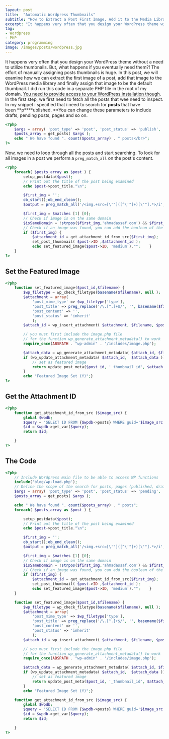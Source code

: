 ```yaml
---
layout: post
title:  "Automatic Wordpress Thumbnails"
subtitle: "How to Extract a Post First Image, Add it to the Media Library and Assign it as a Post Thumbnail in WordPress ?"
excerpt: "It happens very often that you design your WordPress theme without a need to utilise thumbnails. But, what happens if you eventually need them?! The effort of manually assigning posts thumbnails is huge. In this post, we will examine how we can extract the first image of a post, add that image to the WordPress media library and finally assign that image to be the default thumbnail"
tag:
- Wordpress
- PHP
category: programming
image: /images/posts/wordpress.jpg
---
```


It happens very often that you design your WordPress theme without a need to utilize thumbnails. But, what happens if you eventually need them?! The effort of manually assigning posts thumbnails is huge. In this post, we will examine how we can extract the first image of a post, add that image to the WordPress media library and finally assign that image to be the default thumbnail. I did run this code in a separate PHP file in the root of my domain. [You need to provide access to your WordPress installation though](http://wordpress.stackexchange.com/questions/47049/what-is-the-correct-way-to-use-wordpress-functions-outside-wordpress-files). In the first step, we first need to fetch all the posts that wee need to inspect. In my snippet i specified that i need to search for **posts** that have been **p****ublished. **You can change these parameters to include drafts, pending posts, pages and so on.

```php
<?php
    $args = array( 'post_type' => 'post', 'post_status' => 'publish', 'posts_per_page' => -1);
    $posts_array = get_posts( $args );
    echo " We have found ". count($posts_array) . " posts</br>";
?>
```

Now, we need to loop through all the posts and start searching. To look for all images in a post we perform a `preg_match_all` on the post's content.

```php
<?php
    foreach( $posts_array as $post ) {
        setup_postdata($post);
        // Print out the title of the post being examined
        echo $post->post_title."\n";

        $first_img = '';
        ob_start();ob_end_clean();
        $output = preg_match_all('/<img.+src=[\'"]([^\'"]+)[\'"].*>/i', $post->post_content, $matches);

        $first_img = $matches [1] [0];
        // Check if image is on the same domain
        $isSameDomain = !strpos($first_img,'ahmadassaf.com') && $first_img);
        // Check if an image was found, you can add the boolean of the first domain && $isSameDomain
        if ($first_img) {
            $attachment_id = get_attachment_id_from_src($first_img);
            set_post_thumbnail( $post->ID ,$attachment_id );
            echo set_featured_image($post->ID, 'medium')."";    }
    }
?>
```

## Set the Featured Image

```php
<?php
    function set_featured_image($post_id,$filename) {
        $wp_filetype = wp_check_filetype(basename($filename), null );
        $attachment = array(
            'post_mime_type' => $wp_filetype['type'],
            'post_title' => preg_replace('/\.[^.]+$/', '', basename($filename)),
            'post_content' => '',
            'post_status' => 'inherit'
            );
        $attach_id = wp_insert_attachment( $attachment, $filename, $post_id );

        // you must first include the image.php file
        // for the function wp_generate_attachment_metadata() to work
        require_once(ABSPATH . "wp-admin" . '/includes/image.php');

        $attach_data = wp_generate_attachment_metadata( $attach_id, $filename );
        if (wp_update_attachment_metadata( $attach_id,  $attach_data )) {
            // set as featured image
            return update_post_meta($post_id, '_thumbnail_id', $attach_id);
        }
        echo "Featured Image Set (Y)";}
?>
```

## Get the Attachment ID

```php
<?php
    function get_attachment_id_from_src ($image_src) {
        global $wpdb;
        $query = "SELECT ID FROM {$wpdb->posts} WHERE guid='$image_src'";
        $id = $wpdb->get_var($query);
        return $id;

    }
?>
```

## The Code

```php
<?php
    // Include Wordpress main file to be able to access WP functions
    include('blog/wp-load.php');
    // Define the scope of the search for posts, pages (published, drafts ... )
    $args = array( 'post_type' => 'post', 'post_status' => 'pending', 'posts_per_page' => -1);
    $posts_array = get_posts( $args );

    echo " We have found ". count($posts_array) . " posts";
    foreach( $posts_array as $post ) {

        setup_postdata($post);
        // Print out the title of the post being examined
        echo $post->post_title."\n";

        $first_img = '';
        ob_start();ob_end_clean();
        $output = preg_match_all('/<img.+src=[\'"]([^\'"]+)[\'"].*>/i', $post->post_content, $matches);

        $first_img = $matches [1] [0];
        // Check if image is on the same domain
        $isSameDomain = !strpos($first_img,'ahmadassaf.com') && $first_img);
        // Check if an image was found, you can add the boolean of the first domain && $isSameDomain
        if ($first_img) {
            $attachment_id = get_attachment_id_from_src($first_img);
            set_post_thumbnail( $post->ID ,$attachment_id );
            echo set_featured_image($post->ID, 'medium')."";    }
    }

    function set_featured_image($post_id,$filename) {
        $wp_filetype = wp_check_filetype(basename($filename), null );
        $attachment = array(
            'post_mime_type' => $wp_filetype['type'],
            'post_title' => preg_replace('/\.[^.]+$/', '', basename($filename)),
            'post_content' => '',
            'post_status' => 'inherit'
            );
        $attach_id = wp_insert_attachment( $attachment, $filename, $post_id );

        // you must first include the image.php file
        // for the function wp_generate_attachment_metadata() to work
        require_once(ABSPATH . "wp-admin" . '/includes/image.php');

        $attach_data = wp_generate_attachment_metadata( $attach_id, $filename );
        if (wp_update_attachment_metadata( $attach_id,  $attach_data )) {
            // set as featured image
            return update_post_meta($post_id, '_thumbnail_id', $attach_id);
        }
        echo "Featured Image Set (Y)";}

    function get_attachment_id_from_src ($image_src) {
        global $wpdb;
        $query = "SELECT ID FROM {$wpdb->posts} WHERE guid='$image_src'";
        $id = $wpdb->get_var($query);
        return $id;

    }
?>
```